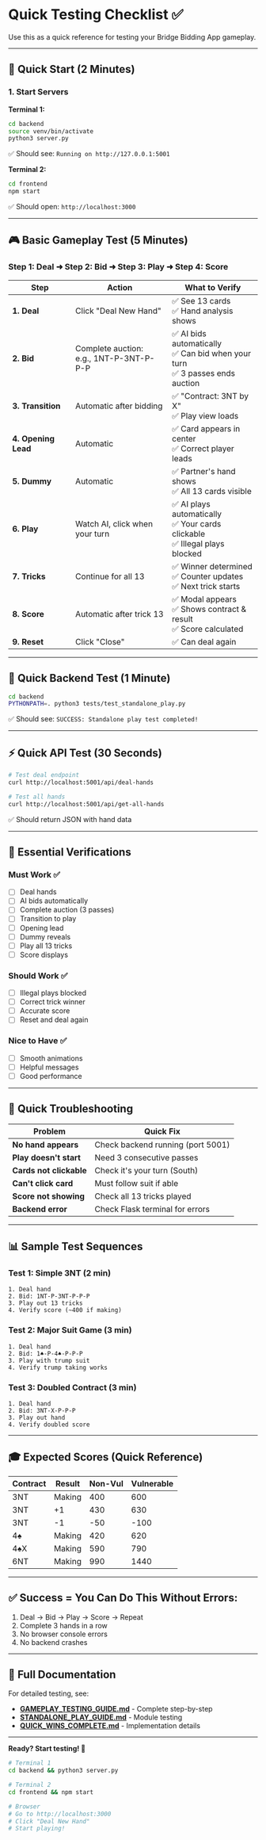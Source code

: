 # Quick Testing Checklist ✅

Use this as a quick reference for testing your Bridge Bidding App gameplay.

---

## 🚀 Quick Start (2 Minutes)

### 1. Start Servers

**Terminal 1:**
```bash
cd backend
source venv/bin/activate
python3 server.py
```
✅ Should see: `Running on http://127.0.0.1:5001`

**Terminal 2:**
```bash
cd frontend
npm start
```
✅ Should open: `http://localhost:3000`

---

## 🎮 Basic Gameplay Test (5 Minutes)

### Step 1: Deal ➜ Step 2: Bid ➜ Step 3: Play ➜ Step 4: Score

| Step | Action | What to Verify |
|------|--------|----------------|
| **1. Deal** | Click "Deal New Hand" | ✅ See 13 cards<br>✅ Hand analysis shows |
| **2. Bid** | Complete auction:<br>e.g., 1NT-P-3NT-P-P-P | ✅ AI bids automatically<br>✅ Can bid when your turn<br>✅ 3 passes ends auction |
| **3. Transition** | Automatic after bidding | ✅ "Contract: 3NT by X"<br>✅ Play view loads |
| **4. Opening Lead** | Automatic | ✅ Card appears in center<br>✅ Correct player leads |
| **5. Dummy** | Automatic | ✅ Partner's hand shows<br>✅ All 13 cards visible |
| **6. Play** | Watch AI, click when your turn | ✅ AI plays automatically<br>✅ Your cards clickable<br>✅ Illegal plays blocked |
| **7. Tricks** | Continue for all 13 | ✅ Winner determined<br>✅ Counter updates<br>✅ Next trick starts |
| **8. Score** | Automatic after trick 13 | ✅ Modal appears<br>✅ Shows contract & result<br>✅ Score calculated |
| **9. Reset** | Click "Close" | ✅ Can deal again |

---

## 🧪 Quick Backend Test (1 Minute)

```bash
cd backend
PYTHONPATH=. python3 tests/test_standalone_play.py
```

✅ Should see: `SUCCESS: Standalone play test completed!`

---

## ⚡ Quick API Test (30 Seconds)

```bash
# Test deal endpoint
curl http://localhost:5001/api/deal-hands

# Test all hands
curl http://localhost:5001/api/get-all-hands
```

✅ Should return JSON with hand data

---

## 🎯 Essential Verifications

### Must Work ✅
- [ ] Deal hands
- [ ] AI bids automatically
- [ ] Complete auction (3 passes)
- [ ] Transition to play
- [ ] Opening lead
- [ ] Dummy reveals
- [ ] Play all 13 tricks
- [ ] Score displays

### Should Work ✅
- [ ] Illegal plays blocked
- [ ] Correct trick winner
- [ ] Accurate score
- [ ] Reset and deal again

### Nice to Have ✅
- [ ] Smooth animations
- [ ] Helpful messages
- [ ] Good performance

---

## 🐛 Quick Troubleshooting

| Problem | Quick Fix |
|---------|-----------|
| **No hand appears** | Check backend running (port 5001) |
| **Play doesn't start** | Need 3 consecutive passes |
| **Cards not clickable** | Check it's your turn (South) |
| **Can't click card** | Must follow suit if able |
| **Score not showing** | Check all 13 tricks played |
| **Backend error** | Check Flask terminal for errors |

---

## 📊 Sample Test Sequences

### Test 1: Simple 3NT (2 min)
```
1. Deal hand
2. Bid: 1NT-P-3NT-P-P-P
3. Play out 13 tricks
4. Verify score (~400 if making)
```

### Test 2: Major Suit Game (3 min)
```
1. Deal hand
2. Bid: 1♠-P-4♠-P-P-P
3. Play with trump suit
4. Verify trump taking works
```

### Test 3: Doubled Contract (3 min)
```
1. Deal hand
2. Bid: 3NT-X-P-P-P
3. Play out hand
4. Verify doubled score
```

---

## 🎓 Expected Scores (Quick Reference)

| Contract | Result | Non-Vul | Vulnerable |
|----------|--------|---------|------------|
| 3NT | Making | 400 | 600 |
| 3NT | +1 | 430 | 630 |
| 3NT | -1 | -50 | -100 |
| 4♠ | Making | 420 | 620 |
| 4♠X | Making | 590 | 790 |
| 6NT | Making | 990 | 1440 |

---

## ✅ Success = You Can Do This Without Errors:

1. Deal → Bid → Play → Score → Repeat
2. Complete 3 hands in a row
3. No browser console errors
4. No backend crashes

---

## 📖 Full Documentation

For detailed testing, see:
- **[GAMEPLAY_TESTING_GUIDE.md](GAMEPLAY_TESTING_GUIDE.md)** - Complete step-by-step
- **[STANDALONE_PLAY_GUIDE.md](STANDALONE_PLAY_GUIDE.md)** - Module testing
- **[QUICK_WINS_COMPLETE.md](QUICK_WINS_COMPLETE.md)** - Implementation details

---

**Ready? Start testing! 🚀**

```bash
# Terminal 1
cd backend && python3 server.py

# Terminal 2
cd frontend && npm start

# Browser
# Go to http://localhost:3000
# Click "Deal New Hand"
# Start playing!
```
